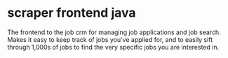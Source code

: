 # scraper frontend java

The frontend to the job crm for managing job applications and job search. Makes it easy to keep track of jobs you've 
applied for, and to easily sift through 1,000s of jobs to find the very specific jobs you are interested in.